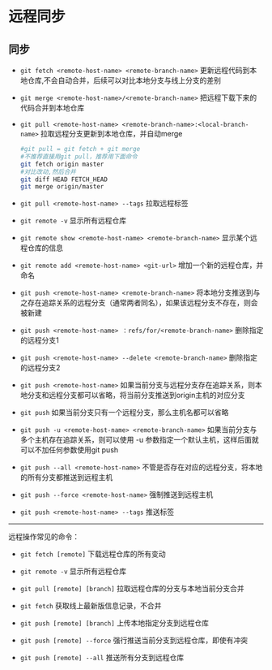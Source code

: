 # 远程同步

## 同步

* `git fetch <remote-host-name> <remote-branch-name>` 更新远程代码到本地仓库,不会自动合并，后续可以对比本地分支与线上分支的差别

* `git merge <remote-host-name>/<remote-branch-name>` 把远程下载下来的代码合并到本地仓库

* `git pull <remote-host-name> <remote-branch-name>:<local-branch-name>` 拉取远程分支更新到本地仓库，并自动merge

  ```bash
  #git pull = git fetch + git merge
  #不推荐直接用git pull，推荐用下面命令
  git fetch origin master
  #对比改动,然后合并
  git diff HEAD FETCH_HEAD
  git merge origin/master
  ```

* `git pull <remote-host-name> --tags` 拉取远程标签

* `git remote -v` 显示所有远程仓库

* `git remote show <remote-host-name> <remote-branch-name>` 显示某个远程仓库的信息

* `git remote add <remote-host-name> <git-url>` 增加一个新的远程仓库，并命名

* `git push <remote-host-name> <remote-branch-name>` 将本地分支推送到与之存在追踪关系的远程分支（通常两者同名），如果该远程分支不存在，则会被新建

* `git push <remote-host-name> ：refs/for/<remote-branch-name>` 删除指定的远程分支1

* `git push <remote-host-name> --delete <remote-branch-name>` 删除指定的远程分支2

* `git push <remote-host-name>` 如果当前分支与远程分支存在追踪关系，则本地分支和远程分支都可以省略，将当前分支推送到origin主机的对应分支

* `git push` 如果当前分支只有一个远程分支，那么主机名都可以省略

* `git push -u <remote-host-name> <remote-branch-name>` 如果当前分支与多个主机存在追踪关系，则可以使用 -u 参数指定一个默认主机，这样后面就可以不加任何参数使用git push

* `git push --all <remote-host-name>` 不管是否存在对应的远程分支，将本地的所有分支都推送到远程主机

* `git push --force <remote-host-name>` 强制推送到远程主机

* `git push <remote-host-name> --tags` 推送标签

---

远程操作常见的命令：

- `git fetch [remote]` 下载远程仓库的所有变动
  
- `git remote -v` 显示所有远程仓库
  
- `git pull [remote] [branch]` 拉取远程仓库的分支与本地当前分支合并
  
- `git fetch` 获取线上最新版信息记录，不合并
  
- `git push [remote] [branch]` 上传本地指定分支到远程仓库
  
- `git push [remote] --force` 强行推送当前分支到远程仓库，即使有冲突
  
- `git push [remote] --all` 推送所有分支到远程仓库